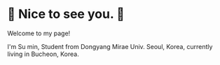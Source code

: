 # 👋  Nice to see you. 👋

Welcome to my page! 

I'm Su min, Student from Dongyang Mirae Univ.  Seoul, Korea, currently living in  Bucheon, Korea.
